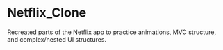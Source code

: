 # Netflix_Clone
Recreated parts of the Netflix app to practice animations, MVC structure, and complex/nested UI structures.
